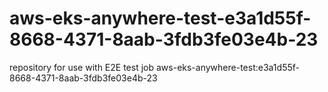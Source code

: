 # aws-eks-anywhere-test-e3a1d55f-8668-4371-8aab-3fdb3fe03e4b-23
repository for use with E2E test job aws-eks-anywhere-test:e3a1d55f-8668-4371-8aab-3fdb3fe03e4b-23
